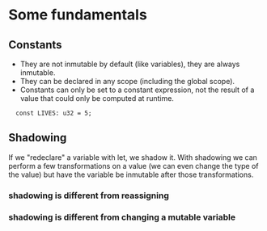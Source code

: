 # Some fundamentals 
## Constants
- They are not inmutable by default (like variables), they are always inmutable.
- They can be declared in any scope (including the global scope).
- Constants can only be set to a constant expression, not the result of a value that could only be computed at runtime. 

```
  const LIVES: u32 = 5;
```
## Shadowing
If we "redeclare" a variable with let, we shadow it.
With shadowing we can perform a few transformations on a value (we can even change the type of the value) but have the variable be inmutable after those transformations. 

### shadowing is different from reassigning
### shadowing is different from changing a mutable variable